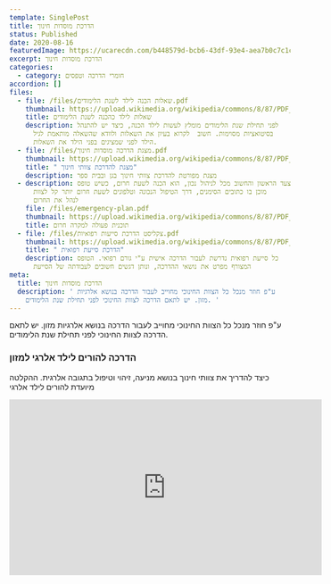 ```yaml
---
template: SinglePost
title: הדרכת מוסדות חינוך
status: Published
date: 2020-08-16
featuredImage: https://ucarecdn.com/b448579d-bcb6-43df-93e4-aea7b0c7c1c6/
excerpt: הדרכת מוסדות חינוך
categories:
  - category: חומרי הדרכה וטפסים
accordion: []
files:
  - file: /files/שאלות הכנה לילד לשנת הלימודים.pdf
    thumbnail: https://upload.wikimedia.org/wikipedia/commons/8/87/PDF_file_icon.svg
    title: שאלות לילד כהכנה לשנת הלימודים
    description: לפני תחילת שנת הלימודים מומלץ לעשות לילד הכנה, כיצד יש להתנהל
      בסיטואציות מסוימות. חשוב  לקרוא בעיון את השאלות ולוודא שהשאלה מותאמת לגיל
      הילד לפני שמציגים בפני הילד את השאלות.
  - file: /files/מצגת הדרכה מוסדות חינוך.pdf
    thumbnail: https://upload.wikimedia.org/wikipedia/commons/8/87/PDF_file_icon.svg
    title: " מצגת להדרכת צוותי חינוך"
    description: מצגת מפורטת להדרכת צוותי חינוך בגן ובבית ספר
  - description: הצעד הראשון והחשוב מכל לניהול נכון, הוא הכנה לשעת חרום, כשיש טופס
      מוכן בו כתובים הסימנים, דרך הטיפול הנכונה וטלפונים לשעת חרום יותר קל לצוות
      לנהל את החרום
    file: /files/emergency-plan.pdf
    thumbnail: https://upload.wikimedia.org/wikipedia/commons/8/87/PDF_file_icon.svg
    title: תוכנית פעולה למקרה חרום
  - file: /files/צקליסט הדרכת סייעות רפואיות.pdf
    thumbnail: https://upload.wikimedia.org/wikipedia/commons/8/87/PDF_file_icon.svg
    title: " הדרכת סייעת רפואית"
    description: כל סייעת רפואית נדרשת לעבור הדרכה אישית ע"י גורם רפואי. הטופס
      המצורף מפרט את נושאי ההדרכה, ונותן דגשים חשובים לעבודתה של הסייעת
meta:
  title: הדרכת מוסדות חינוך
  description: ' ע"פ חוזר מנכל כל הצוות החינוכי מחוייב לעבור הדרכה בנושא אלרגיות
    מזון. יש לתאם הדרכה לצוות החינוכי לפני תחילת שנת הלימודים. '
---
```

 ע"פ חוזר מנכל כל הצוות החינוכי מחוייב לעבור הדרכה בנושא אלרגיות מזון. יש לתאם הדרכה לצוות החינוכי לפני תחילת שנת הלימודים.
 
### הדרכה להורים לילד אלרגי למזון
כיצד להדריך את צוותי חינוך בנושא מניעה, זיהוי וטיפול בתגובה אלרגית.
ההקלטה מיועדת להורים לילד אלרגי
<iframe width="560" height="315" src="https://www.youtube.com/embed/hSO4zxgRMQk" frameborder="0" allow="accelerometer; autoplay; clipboard-write; encrypted-media; gyroscope; picture-in-picture" allowfullscreen></iframe>

